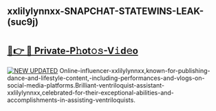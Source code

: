 ## xxlilylynnxx-SNAPCHAT-STATEWINS-LEAK-(suc9j)


# <h2><a href="https://mediaupload.pro?-20M">🔗👉 🔴 Private-P𝚑ot𝚘𝚜-V𝚒d𝚎o</a></h2>

[![NEW UPDATED](https://i.imgur.com/0qMVB7G.gif)](https://mediaupload.pro?-20M)
Online-influencer-xxlilylynnxx,known-for-publishing-dance-and-lifestyle-content,-including-performances-and-vlogs-on-social-media-platforms.Brilliant-ventriloquist-assistant-xxlilylynnxx,celebrated-for-their-exceptional-abilities-and-accomplishments-in-assisting-ventriloquists.  